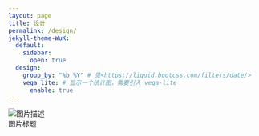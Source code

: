 ```yaml
---
layout: page
title: 设计
permalink: /design/
jekyll-theme-WuK:
  default:
    sidebar:
      open: true
  design:
    group_by: "%b %Y" # 见<https://liquid.bootcss.com/filters/date/>
    vega_lite: # 显示一个统计图，需要引入 vega-lite
      enable: true
---
```


<link rel="stylesheet" href="{{ site.baseurl }}/assets/css/main.css">

<div class="image-with-caption">
  <img src="{{ site.baseurl }}/assets/image/image.jpg" alt="图片描述">
  <div class="caption">图片标题</div>
</div>
